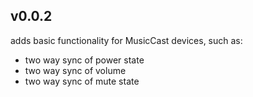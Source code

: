 ## v0.0.2
adds basic functionality for MusicCast devices, such as:
- two way sync of power state
- two way sync of volume
- two way sync of mute state